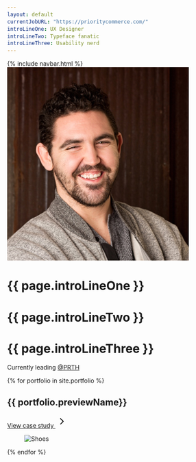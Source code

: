 ```yaml
---
layout: default
currentJobURL: "https://prioritycommerce.com/"
introLineOne: UX Designer
introLineTwo: Typeface fanatic
introLineThree: Usability nerd
--- 
```

<div class="container mx-auto px-4"> 
  {% include navbar.html %}
  <div class="grid grid-cols-12 gap-4 mb-10 md:mb-20 flex-wrap items-center">
    <div class="col-span-12 md:col-start-3 md:col-span-3">
      <img class="w-96 md:w-full rounded-2xl" src="images/homepage/headshot.jpg">
    </div>
    <div class="col-span-12 md:col-span-5">
      <h1 class="text-2xl md:text-3xl lg:text-5xl text-left md:text-right font-bold dark:text-white leading-normal md:mb-3">{{ page.introLineOne }}</h1>
      <h1 class="text-2xl md:text-3xl lg:text-5xl text-left md:text-right font-medium leading-normal md:mb-3 text-zinc-600 dark:text-zinc-400">
      {{ page.introLineTwo }}
      </h1>
      <h1 class="text-2xl md:text-3xl lg:text-5xl text-left md:text-right font-light text-zinc-500 dark:text-zinc-500 leading-normal mb-5 md:mb-10">{{ page.introLineThree }}</h1>
      <p class="text-xs md:text-sm text-left md:text-right text-indigo-500 dark:text-indigo-400 font-medium">Currently leading <a class ="transition underline-offset-4 ease-in-out hover:underline hover:text-fuchsia-400" target="_blank" href="{{page.currentJobURL}}">@PRTH</a></p>      
    </div>
  </div>
  {% for portfolio in site.portfolio %}
  <div class="grid grid-cols-12 gap-4 mb-10">
    <div class="col-span-12 md:col-start-2 md:col-span-10">
      <div class="card w-full bg-base-100 dark:bg-zinc-900 shadow-2xl">        
        <div class="card-body w-full md:w-2/3 mx-auto">
          <h2 class="text-lg md:text-xl lg:text-3xl dark:text-white mb-3">{{ portfolio.previewName}}</h2>         
          <a href="{{portfolio.URL}}" class="text-zinc-500 dark:text-base-content hover:text-amber-600 hover:dark:text-amber-400 transition hover:underline fill-zinc-500 dark:fill-base-content hover:fill-amber-600 hover:dark:fill-amber-400">
            <p class="text-md md:text-md lg:text-lg flex flex-row items-center leading-none">View case study
              <svg class="mt-[2px]" xmlns="http://www.w3.org/2000/svg" height="30" viewBox="0 -960 960 960" width="30"><path d="M530-481 332-679l43-43 241 241-241 241-43-43 198-198Z"/></svg>
              </p>
          </a>
        </div>
        <figure><img class="w-96 md:w-5/6 md:px-5" src="/images/homepage/{{ portfolio.thumbnail }}" alt="Shoes" /></figure>
      </div>
    </div>
  </div>
  {% endfor %}    
</div>
